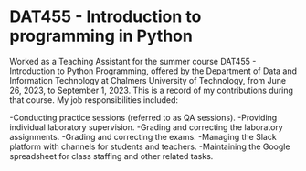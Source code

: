 # DAT455 - Introduction to programming in Python
Worked as a Teaching Assistant for the summer course DAT455 - Introduction to Python Programming, offered by the Department of Data and Information Technology at Chalmers University of Technology, from June 26, 2023, to September 1, 2023. This is a record of my contributions during that course. My job responsibilities included:

-Conducting practice sessions (referred to as QA sessions).
-Providing individual laboratory supervision.
-Grading and correcting the laboratory assignments.
-Grading and correcting the exams.
-Managing the Slack platform with channels for students and teachers.
-Maintaining the Google spreadsheet for class staffing and other related tasks.
